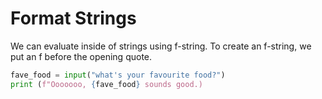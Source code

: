 # Format Strings
We can evaluate inside of strings using f-string.
To create an f-string, we put an f before the opening quote.

```python
fave_food = input("what's your favourite food?")
print (f"Ooooooo, {fave_food} sounds good.)
```
